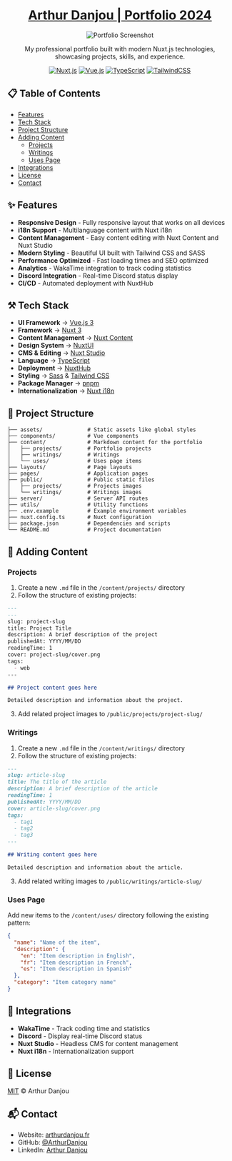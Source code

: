 <div align="center">

# [Arthur Danjou | Portfolio 2024](https://arthurdanjou.fr/)

![Portfolio Screenshot](public/portfolio/preview.png)

My professional portfolio built with modern Nuxt.js technologies, showcasing projects, skills, and experience.

[![Nuxt.js](https://img.shields.io/badge/Nuxt.js-00DC82?style=for-the-badge&logo=nuxt.js&logoColor=white)](https://nuxt.com/)
[![Vue.js](https://img.shields.io/badge/Vue.js-4FC08D?style=for-the-badge&logo=vue.js&logoColor=white)](https://vuejs.org/)
[![TypeScript](https://img.shields.io/badge/TypeScript-3178C6?style=for-the-badge&logo=typescript&logoColor=white)](https://www.typescriptlang.org/)
[![TailwindCSS](https://img.shields.io/badge/Tailwind_CSS-38B2AC?style=for-the-badge&logo=tailwind-css&logoColor=white)](https://tailwindcss.com/)

</div>

## 📋 Table of Contents

- [Features](#-features)
- [Tech Stack](#️-tech-stack)
- [Project Structure](#-project-structure)
- [Adding Content](#-adding-content)
  - [Projects](#projects)
  - [Writings](#writings)
  - [Uses Page](#uses-page)
- [Integrations](#-integrations)
- [License](#-license)
- [Contact](#-contact)

## ✨ Features

- **Responsive Design** - Fully responsive layout that works on all devices
- **i18n Support** - Multilanguage content with Nuxt i18n
- **Content Management** - Easy content editing with Nuxt Content and Nuxt Studio
- **Modern Styling** - Beautiful UI built with Tailwind CSS and SASS
- **Performance Optimized** - Fast loading times and SEO optimized
- **Analytics** - WakaTime integration to track coding statistics
- **Discord Integration** - Real-time Discord status display
- **CI/CD** - Automated deployment with NuxtHub

## ⚒️ Tech Stack

- **UI Framework** → [Vue.js 3](https://vuejs.org/)
- **Framework** → [Nuxt 3](https://nuxt.com/)
- **Content Management** → [Nuxt Content](https://content.nuxtjs.org/)
- **Design System** → [NuxtUI](https://ui.nuxt.com/)
- **CMS & Editing** → [Nuxt Studio](https://nuxt.studio)
- **Language** → [TypeScript](https://www.typescriptlang.org/)
- **Deployment** → [NuxtHub](https://hub.nuxt.com/)
- **Styling** → [Sass](https://sass-lang.com/) & [Tailwind CSS](https://tailwindcss.com/)
- **Package Manager** → [pnpm](https://pnpm.io/)
- **Internationalization** → [Nuxt i18n](https://i18n.nuxtjs.org/)

## 📂 Project Structure

```
├── assets/              # Static assets like global styles
├── components/          # Vue components
├── content/             # Markdown content for the portfolio
│   ├── projects/        # Portfolio projects
│   ├── writings/        # Writings
│   └── uses/            # Uses page items
├── layouts/             # Page layouts
├── pages/               # Application pages
├── public/              # Public static files
│   ├── projects/        # Projects images
│   └── writings/        # Writings images
├── server/              # Server API routes
├── utils/               # Utility functions
├── .env.example         # Example environment variables
├── nuxt.config.ts       # Nuxt configuration
├── package.json         # Dependencies and scripts
└── README.md            # Project documentation
```

## 🍱 Adding Content

### Projects

1. Create a new `.md` file in the `/content/projects/` directory
2. Follow the structure of existing projects:

```md
---
---
slug: project-slug
title: Project Title
description: A brief description of the project
publishedAt: YYYY/MM/DD
readingTime: 1
cover: project-slug/cover.png
tags:
  - web
---

## Project content goes here

Detailed description and information about the project.
```

3. Add related project images to `/public/projects/project-slug/`

### Writings

1. Create a new `.md` file in the `/content/writings/` directory
2. Follow the structure of existing projects:

```md
---
slug: article-slug
title: The title of the article
description: A brief description of the article
readingTime: 1
publishedAt: YYYY/MM/DD
cover: article-slug/cover.png
tags:
  - tag1
  - tag2
  - tag3
---

## Writing content goes here

Detailed description and information about the article.
```

3. Add related writing images to `/public/writings/article-slug/`

### Uses Page

Add new items to the `/content/uses/` directory following the existing pattern:

```json
{
  "name": "Name of the item",
  "description": {
    "en": "Item description in English",
    "fr": "Item description in French",
    "es": "Item description in Spanish"
  },
  "category": "Item category name"
}
```

## 🔌 Integrations

- **WakaTime** - Track coding time and statistics
- **Discord** - Display real-time Discord status
- **Nuxt Studio** - Headless CMS for content management
- **Nuxt i18n** - Internationalization support

## 📄 License

[MIT](./LICENSE) © Arthur Danjou

## 📬 Contact

- Website: [arthurdanjou.fr](https://arthurdanjou.fr)
- GitHub: [@ArthurDanjou](https://github.com/ArthurDanjou)
- LinkedIn: [Arthur Danjou](https://linkedin.com/in/arthurdanjou)
